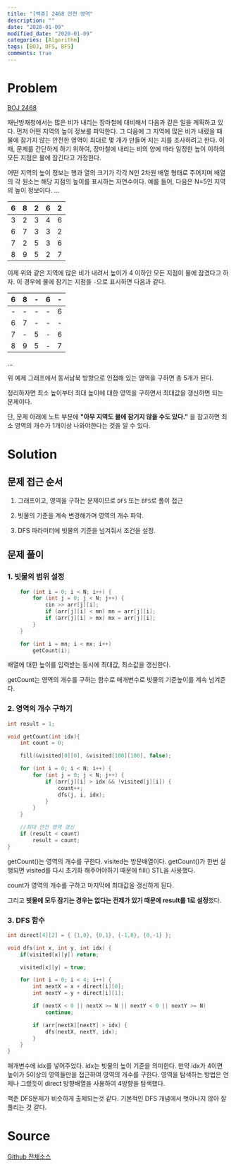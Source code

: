 ```yaml
---
title: "[백준] 2468 안전 영역"
description: ""
date: "2020-01-09"
modified_date: "2020-01-09"
categories: [Algorithm]
tags: [BOJ, DFS, BFS]
comments: true
---
```


# Problem

[BOJ 2468](https://www.acmicpc.net/problem/2468)

재난방재청에서는 많은 비가 내리는 장마철에 대비해서 다음과 같은 일을 계획하고 있다. 먼저 어떤 지역의 높이 정보를 파악한다. 그 다음에 그 지역에 많은 비가 내렸을 때 물에 잠기지 않는 안전한 영역이 최대로 몇 개가 만들어 지는 지를 조사하려고 한다. 이때, 문제를 간단하게 하기 위하여, 장마철에 내리는 비의 양에 따라 일정한 높이 이하의 모든 지점은 물에 잠긴다고 가정한다.

어떤 지역의 높이 정보는 행과 열의 크기가 각각 N인 2차원 배열 형태로 주어지며 배열의 각 원소는 해당 지점의 높이를 표시하는 자연수이다. 예를 들어, 다음은 N=5인 지역의 높이 정보이다.
...

|  6  |  8  |  2  |  6  |  2  |
| :-: | :-: | :-: | :-: | :-: |
|  3  |  2  |  3  |  4  |  6  |
|  6  |  7  |  3  |  3  |  2  |
|  7  |  2  |  5  |  3  |  6  |
|  8  |  9  |  5  |  2  |  7  |

이제 위와 같은 지역에 많은 비가 내려서 높이가 4 이하인 모든 지점이 물에 잠겼다고 하자. 이 경우에 물에 잠기는 지점을 `-`으로 표시하면 다음과 같다.

|  6  |  8  |  -  |  6  |  -  |
| :-: | :-: | :-: | :-: | :-: |
|  -  |  -  |  -  |  -  |  6  |
|  6  |  7  |  -  |  -  |  -  |
|  7  |  -  |  5  |  -  |  6  |
|  8  |  9  |  5  |  -  |  7  |

...

위 예제 그래프에서 동서남북 방향으로 인접해 있는 영역을 구하면 총 5개가 된다.

정리하자면 최소 높이부터 최대 높이에 대한 영역을 구하면서 최대값을 갱신하면 되는 문제이다.

단, 문제 아래에 노트 부분에 **"아무 지역도 물에 잠기지 않을 수도 있다."** 을 참고하면 최소 영역의 개수가 1개이상 나와야한다는 것을 알 수 있다.

# Solution

## 문제 접근 순서

1. 그래프이고, 영역을 구하는 문제이므로 `DFS` 또는 `BFS`로 풀이 접근

2. 빗물의 기준을 계속 변경해가며 영역의 개수 파악.

3. DFS 파라미터에 빗물의 기준을 넘겨줘서 조건을 설정.

## 문제 풀이

### 1. 빗물의 범위 설정

```cpp
	for (int i = 0; i < N; i++) {
		for (int j = 0; j < N; j++) {
			cin >> arr[j][i];
			if (arr[j][i] < mn) mn = arr[j][i];
			if (arr[j][i] > mx) mx = arr[j][i];
		}
	}

	for (int i = mn; i < mx; i++)
		getCount(i);
```

배열에 대한 높이를 입력받는 동시에 최대값, 최소값을 갱신한다.

getCount는 영역의 개수를 구하는 함수로 매개변수로 빗물의 기준높이를 계속 넘겨준다.

### 2. 영역의 개수 구하기

```cpp
int result = 1;

void getCount(int idx){
	int count = 0;

	fill(&visited[0][0], &visited[100][100], false);

	for (int i = 0; i < N; i++) {
		for (int j = 0; j < N; j++) {
			if (arr[j][i] > idx && !visited[j][i]) {
				count++;
				dfs(j, i, idx);
			}
		}
	}

	//최대 안전 영역 갱신
	if (result < count)
		result = count;
}
```

getCount()는 영역의 개수를 구한다. visited는 방문배열이다. getCount()가 한번 실행되면 visited를 다시 초기화 해주어야하기 때문에 fill() STL을 사용했다.

count가 영역의 개수를 구하고 마지막에 최대값을 갱신하게 된다.

그리고 **빗물에 모두 잠기는 경우는 없다는 전제가 있기 때문에 result를 1로 설정**했다.

### 3. DFS 함수

```cpp
int direct[4][2] = { {1,0}, {0,1}, {-1,0}, {0,-1} };

void dfs(int x, int y, int idx) {
	if(visited[x][y]) return;

	visited[x][y] = true;

	for (int i = 0; i < 4; i++) {
		int nextX = x + direct[i][0];
		int nextY = y + direct[i][1];

		if (nextX < 0 || nextX >= N || nextY < 0 || nextY >= N)
			continue;

		if (arr[nextX][nextY] > idx) {
			dfs(nextX, nextY, idx);
		}
	}
}
```

매개변수에 idx를 넣어주었다. idx는 빗물의 높이 기준을 의미한다. 만약 idx가 4이면 높이가 5이상의 영역들만을 접근하여 영역의 개수를 구한다. 영역을 탐색하는 방법은 언제나 그랬듯이 direct 방향배열을 사용하여 4방향을 탐색했다.

백준 DFS문제가 비슷하게 출제되는것 같다. 기본적인 DFS 개념에서 벗아나지 않아 잘 풀리는 것 같다.

# Source

[Github 전체소스](https://github.com/MinByeongChan/myMBC/blob/master/Codetest/baekjoon/2468_SafeArea.cpp)
